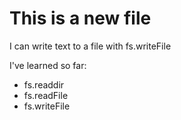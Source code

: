 # This is a new file

  I can write text to a file with fs.writeFile

  I've learned so far:
  * fs.readdir
  * fs.readFile
  * fs.writeFile